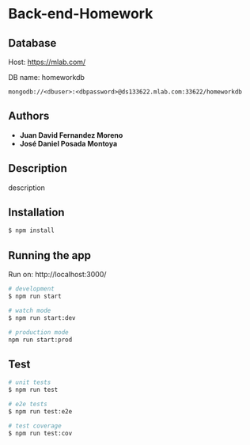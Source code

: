 # Back-end-Homework

## Database

Host: https://mlab.com/

DB name: homeworkdb
```
mongodb://<dbuser>:<dbpassword>@ds133622.mlab.com:33622/homeworkdb
```
## Authors

* **Juan David Fernandez Moreno**
* **José Daniel Posada Montoya**

## Description

description

## Installation

```bash
$ npm install
```

## Running the app

Run on: http://localhost:3000/

```bash
# development
$ npm run start

# watch mode
$ npm run start:dev

# production mode
npm run start:prod
```

## Test

```bash
# unit tests
$ npm run test

# e2e tests
$ npm run test:e2e

# test coverage
$ npm run test:cov
```

